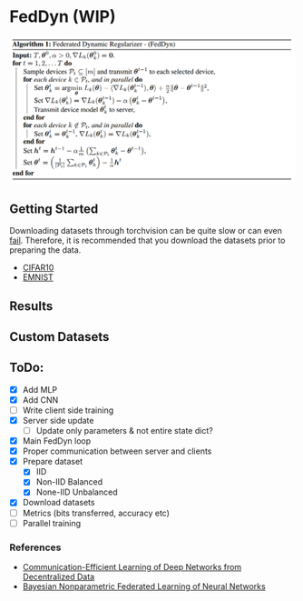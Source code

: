 # FedDyn (WIP)

<p align="center">
  <img src="https://github.com/AntixK/FedDyn/blob/main/assets/alg.png" width="550" title="FedDyn Algorithm">
</p>

## Getting Started 
Downloading datasets through torchvision can be quite slow or can even [fail](https://stackoverflow.com/a/66816284). Therefore, it is recommended that you download the datasets prior to preparing the data.
- [CIFAR10](https://www.cs.toronto.edu/~kriz/cifar-10-python.tar.gz)
- [EMNIST](http://www.itl.nist.gov/iaui/vip/cs_links/EMNIST/gzip.zip)

## Results

## Custom Datasets

## ToDo:
- [x] Add MLP 
- [x] Add CNN 
- [ ] Write client side training 
- [x] Server side update 
    - [ ] Update only parameters & not entire state dict?
- [x] Main FedDyn loop 
- [x] Proper communication between server and clients 
- [x] Prepare dataset
    - [x] IID 
    - [x] Non-IID Balanced
    - [x] None-IID Unbalanced
- [x] Download datasets 
- [ ] Metrics (bits transferred, accuracy etc)
- [ ] Parallel training 

### References
- [Communication-Efficient Learning of Deep Networks from Decentralized Data](https://arxiv.org/pdf/1602.05629)
- [Bayesian Nonparametric Federated Learning of Neural Networks](https://arxiv.org/abs/1905.12022)